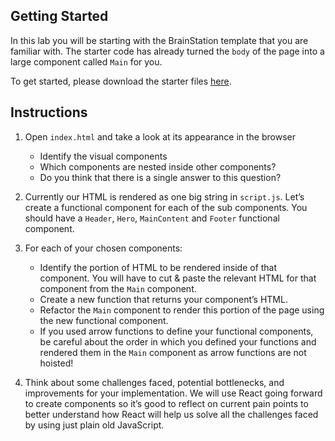 ## Getting Started

In this lab you will be starting with the BrainStation template that you are familiar with. The starter code has already turned the `body` of the page into a large component called `Main` for you.

To get started, please download the starter files [here](https://api.brainstation.io/content/link/1Wkfb4W45FpgRevfnvm7wM3yI61-1Vs-3).

## Instructions

1. Open `index.html` and take a look at its appearance in the browser
    - Identify the visual components
    - Which components are nested inside other components?
    - Do you think that there is a single answer to this question?

2. Currently our HTML is rendered as one big string in `script.js`.  Let’s create a functional component for each of the sub components. You should have a `Header`, `Hero`, `MainContent` and `Footer` functional component.

3. For each of your chosen components:
    - Identify the portion of HTML to be rendered inside of that component.  You will have to cut & paste the relevant HTML for that component from the `Main` component.
    - Create a new function that returns your component’s HTML.
    - Refactor the `Main` component to render this portion of the page using the new functional component. 
    - If you used arrow functions to define your functional components, be careful about the order in which you defined your functions and rendered them in the `Main` component as arrow functions are not hoisted!

4. Think about some challenges faced, potential bottlenecks, and improvements for your implementation. We will use React going forward to create components so it’s good to reflect on current pain points to better understand how React will help us solve all the challenges faced by using just plain old JavaScript.
